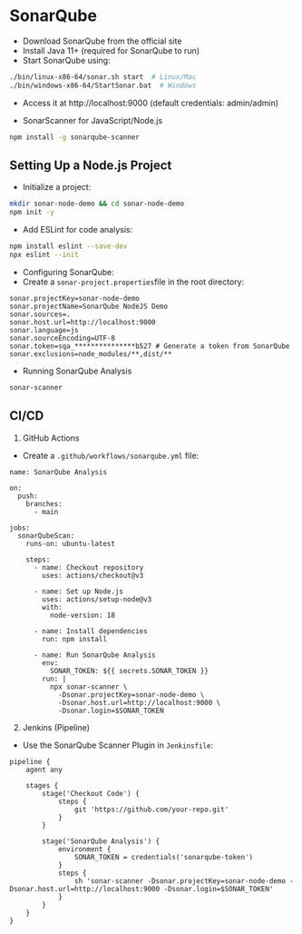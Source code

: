 # SonarQube

- Download SonarQube from the official site
- Install Java 11+ (required for SonarQube to run)
- Start SonarQube using:
```bash
./bin/linux-x86-64/sonar.sh start  # Linux/Mac
./bin/windows-x86-64/StartSonar.bat  # Windows
```

 - Access it at http://localhost:9000 (default credentials: admin/admin)

 - SonarScanner for JavaScript/Node.js
 ```bash
 npm install -g sonarqube-scanner
```


## Setting Up a Node.js Project

- Initialize a project:
```bash
mkdir sonar-node-demo && cd sonar-node-demo
npm init -y
```

- Add ESLint for code analysis:
```bash
npm install eslint --save-dev
npx eslint --init
```

- Configuring SonarQube:
- Create a `sonar-project.properties`file in the root directory:
```
sonar.projectKey=sonar-node-demo
sonar.projectName=SonarQube NodeJS Demo
sonar.sources=.
sonar.host.url=http://localhost:9000
sonar.language=js
sonar.sourceEncoding=UTF-8
sonar.token=sqa_***************b527 # Generate a token from SonarQube
sonar.exclusions=node_modules/**,dist/**
```

- Running SonarQube Analysis
```bash
sonar-scanner
```

## CI/CD
1. GitHub Actions
- Create a `.github/workflows/sonarqube.yml` file:

```
name: SonarQube Analysis

on:
  push:
    branches:
      - main

jobs:
  sonarQubeScan:
    runs-on: ubuntu-latest

    steps:
      - name: Checkout repository
        uses: actions/checkout@v3

      - name: Set up Node.js
        uses: actions/setup-node@v3
        with:
          node-version: 18

      - name: Install dependencies
        run: npm install

      - name: Run SonarQube Analysis
        env:
          SONAR_TOKEN: ${{ secrets.SONAR_TOKEN }}
        run: |
          npx sonar-scanner \
            -Dsonar.projectKey=sonar-node-demo \
            -Dsonar.host.url=http://localhost:9000 \
            -Dsonar.login=$SONAR_TOKEN
```

2. Jenkins (Pipeline)
- Use the SonarQube Scanner Plugin in `Jenkinsfile`:

```
pipeline {
    agent any

    stages {
        stage('Checkout Code') {
            steps {
                git 'https://github.com/your-repo.git'
            }
        }

        stage('SonarQube Analysis') {
            environment {
                SONAR_TOKEN = credentials('sonarqube-token')
            }
            steps {
                sh 'sonar-scanner -Dsonar.projectKey=sonar-node-demo -Dsonar.host.url=http://localhost:9000 -Dsonar.login=$SONAR_TOKEN'
            }
        }
    }
}
```